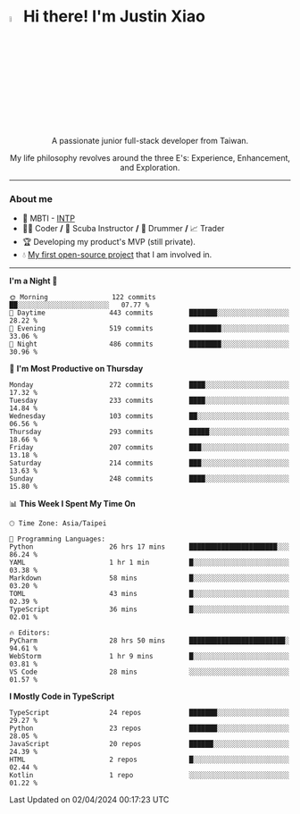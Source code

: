 # <img src="https://media.giphy.com/media/hvRJCLFzcasrR4ia7z/giphy.gif" width="5%">Hi there! I'm Justin Xiao
<p align="center">A passionate junior full-stack developer from Taiwan.  </p>
<p align="center">My life philosophy revolves around the three E's: Experience, Enhancement, and Exploration.</p>

---
### About me
- 👀 MBTI - [INTP](https://www.16personalities.com/intp-personality)
- 👨‍💻 Coder **/** 🤿 Scuba Instructor **/** 🥁 Drummer **/** 📈 Trader
- 🏆 Developing my product's MVP (still private).
- 💧 [My first open-source project](https://github.com/Game-as-a-Service/Game-Lobby-Web) that I am involved in.

---
<!--START_SECTION:waka-->
**I'm a Night 🦉** 

```text
🌞 Morning                122 commits         ██░░░░░░░░░░░░░░░░░░░░░░░   07.77 % 
🌆 Daytime                443 commits         ███████░░░░░░░░░░░░░░░░░░   28.22 % 
🌃 Evening                519 commits         ████████░░░░░░░░░░░░░░░░░   33.06 % 
🌙 Night                  486 commits         ████████░░░░░░░░░░░░░░░░░   30.96 % 
```
📅 **I'm Most Productive on Thursday** 

```text
Monday                   272 commits         ████░░░░░░░░░░░░░░░░░░░░░   17.32 % 
Tuesday                  233 commits         ████░░░░░░░░░░░░░░░░░░░░░   14.84 % 
Wednesday                103 commits         ██░░░░░░░░░░░░░░░░░░░░░░░   06.56 % 
Thursday                 293 commits         █████░░░░░░░░░░░░░░░░░░░░   18.66 % 
Friday                   207 commits         ███░░░░░░░░░░░░░░░░░░░░░░   13.18 % 
Saturday                 214 commits         ███░░░░░░░░░░░░░░░░░░░░░░   13.63 % 
Sunday                   248 commits         ████░░░░░░░░░░░░░░░░░░░░░   15.80 % 
```


📊 **This Week I Spent My Time On** 

```text
🕑︎ Time Zone: Asia/Taipei

💬 Programming Languages: 
Python                   26 hrs 17 mins      ██████████████████████░░░   86.24 % 
YAML                     1 hr 1 min          █░░░░░░░░░░░░░░░░░░░░░░░░   03.38 % 
Markdown                 58 mins             █░░░░░░░░░░░░░░░░░░░░░░░░   03.20 % 
TOML                     43 mins             █░░░░░░░░░░░░░░░░░░░░░░░░   02.39 % 
TypeScript               36 mins             █░░░░░░░░░░░░░░░░░░░░░░░░   02.01 % 

🔥 Editors: 
PyCharm                  28 hrs 50 mins      ████████████████████████░   94.61 % 
WebStorm                 1 hr 9 mins         █░░░░░░░░░░░░░░░░░░░░░░░░   03.81 % 
VS Code                  28 mins             ░░░░░░░░░░░░░░░░░░░░░░░░░   01.57 % 
```

**I Mostly Code in TypeScript** 

```text
TypeScript               24 repos            ███████░░░░░░░░░░░░░░░░░░   29.27 % 
Python                   23 repos            ███████░░░░░░░░░░░░░░░░░░   28.05 % 
JavaScript               20 repos            ██████░░░░░░░░░░░░░░░░░░░   24.39 % 
HTML                     2 repos             █░░░░░░░░░░░░░░░░░░░░░░░░   02.44 % 
Kotlin                   1 repo              ░░░░░░░░░░░░░░░░░░░░░░░░░   01.22 % 
```




 Last Updated on 02/04/2024 00:17:23 UTC
<!--END_SECTION:waka-->
